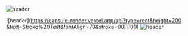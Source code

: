 ![header](https://capsule-render.vercel.app/api?type=venom&color=FA7000&height=300&section=header&text=Hellow%20SEOJIN%20World!&stroke=FA7000)

![header](https://capsule-render.vercel.app/api?type=rect&height=200       &text=Stroke%20Test&fontAlign=70&stroke=00FF00)
![header](https://capsule-render.vercel.app/api?type=wave&color=auto&height=300&section=header&text=capsule%20render&fontSize=90)
